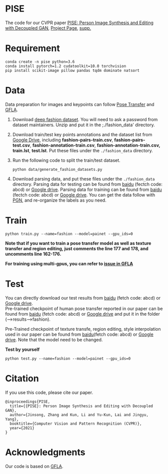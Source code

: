 # PISE

The code for our CVPR paper [PISE: Person Image Synthesis and Editing with Decoupled GAN](https://arxiv.org/abs/2103.04023), [Project Page](http://cic.tju.edu.cn/faculty/likun/projects/PISE/index.html), [supp.](http://cic.tju.edu.cn/faculty/likun/projects/PISE/assets/supp.pdf)

# Requirement

```
conda create -n pise python=3.6
conda install pytorch=1.2 cudatoolkit=10.0 torchvision
pip install scikit-image pillow pandas tqdm dominate natsort 
```

# Data

Data preparation for images and keypoints can follow [Pose Transfer](https://github.com/tengteng95/Pose-Transfer) and [GFLA](https://github.com/RenYurui/Global-Flow-Local-Attention/blob/master/PERSON_IMAGE_GENERATION.md).



1. Download [deep fashion dataset](https://drive.google.com/drive/folders/0B7EVK8r0v71pYkd5TzBiclMzR00). You will need to ask a password from dataset maintainers. Unzip and put it in the ;./fashion_data' directory.

2. Download train/test key points annotations and the dataset list from [Google Drive](https://drive.google.com/open?id=1BX3Bxh8KG01yKWViRY0WTyDWbJHju-SL), including **fashion-pairs-train.csv**, **fashion-pairs-test.csv**, **fashion-annotation-train.csv**, **fashion-annotation-train.csv,** **train.lst**, **test.lst**. Put these files under the  `./fashion_data` directory.

3. Run the following code to split the train/test dataset.

   ```
   python data/generate_fashion_datasets.py
   ```

4. Download parsing data, and put these files under the  `./fashion_data` directory. Parsing data for testing can be found from [baidu](https://pan.baidu.com/s/19boQPJnrq2wASSMqzl27NQ) (fectch code: abcd) or [Google drive](https://drive.google.com/file/d/1AcK4fuYOZw0i2Gi_X7kGdO3ffosIIUnj/view?usp=sharing).
   Parsing data for training can be found from [baidu](https://pan.baidu.com/s/1WHWk2Kz2JUEyFXC-g_LnvA) (fectch code: abcd) or [Google drive](https://drive.google.com/file/d/1dmW1NX9UZS8jTEjhP3364ktbSVIespIU/view?usp=sharing). You can get the data follow with [PGN](https://github.com/Engineering-Course/CIHP_PGN), and re-organize the labels as you need.



# Train

```
python train.py --name=fashion --model=painet --gpu_ids=0
```
**Note that if you want to train a pose transfer model as well as texture transfer and region editing, just comments the line 177 and 178, and uncomments line 162-176.**

**For training using multi-gpus, you can refer to [issue in GFLA](https://github.com/RenYurui/Global-Flow-Local-Attention/issues/22)** 


# Test

You can directly download our test results from [baidu](https://pan.baidu.com/s/16HiFP6hExXVSzbs9A_Bhbw) (fetch code: abcd) or [Google drive](https://drive.google.com/file/d/1u62gyQ46_qZGB6BlESpk0WLjcZ-NH8-F/view?usp=sharing). <br>
Pre-trained checkpoint of human pose transfer reported in our paper can be found from [baidu](https://pan.baidu.com/s/14v3LaCCGCHJUoqQ_wlyNpA) (fetch code: abcd) or [Google drive](https://drive.google.com/file/d/1gcdzahJ-pE-bSQfcnrW__iXIViH_y-FB/view?usp=sharing) and put it in the folder (-->results-->fashion). 

Pre-Trained checkpoint of texture transfe, region editing, style interpolation used in our paper can be found from [baidu](https://pan.baidu.com/s/1E025k57INvL0O8cdLi87og)(fetch code: abcd) or [Google drive](https://drive.google.com/file/d/1fMFBIkU1AEQaa3vbhba3oV0rU5YSr7GR/view?usp=sharing). Note that the model need to be changed.

**Test by yourself** <br>


```
python test.py --name=fashion --model=painet --gpu_ids=0 
```


# Citation

If you use this code, please cite our paper.

```
@inproceedings{PISE,
  title={{PISE}: Person Image Synthesis and Editing with Decoupled GAN},
  author={Jinsong, Zhang and Kun, Li and Yu-Kun, Lai and Jingyu, Yang},
  booktitle={Computer Vision and Pattern Recognition (CVPR)},
  year={2021}
}
```

# Acknowledgments

Our code is based on [GFLA](https://github.com/RenYurui/Global-Flow-Local-Attention).
